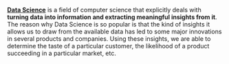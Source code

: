 [**Data Science**](https://intellipaat.com/blog/what-is-data-science/) is a field of computer science that explicitly deals with **turning data into information and extracting meaningful insights from it**. The reason why Data Science is so popular is that the kind of insights it allows us to draw from the available data has led to some major innovations in several products and companies. Using these insights, we are able to determine the taste of a particular customer, the likelihood of a product succeeding in a particular market, etc.